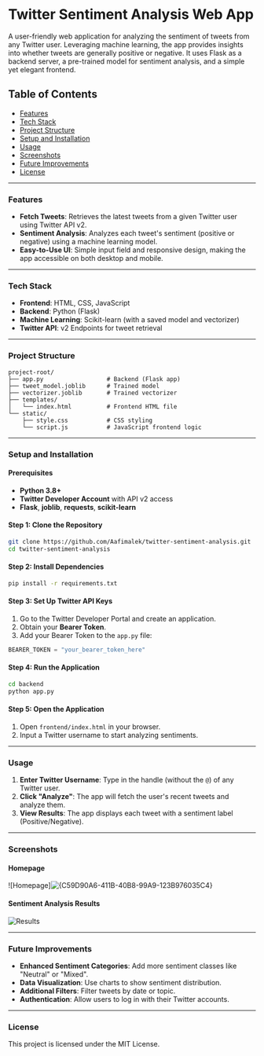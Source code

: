 
# Twitter Sentiment Analysis Web App

A user-friendly web application for analyzing the sentiment of tweets from any Twitter user. Leveraging machine learning, the app provides insights into whether tweets are generally positive or negative. It uses Flask as a backend server, a pre-trained model for sentiment analysis, and a simple yet elegant frontend.

## Table of Contents
- [Features](#features)
- [Tech Stack](#tech-stack)
- [Project Structure](#project-structure)
- [Setup and Installation](#setup-and-installation)
- [Usage](#usage)
- [Screenshots](#screenshots)
- [Future Improvements](#future-improvements)
- [License](#license)

---

### Features

- **Fetch Tweets**: Retrieves the latest tweets from a given Twitter user using Twitter API v2.
- **Sentiment Analysis**: Analyzes each tweet's sentiment (positive or negative) using a machine learning model.
- **Easy-to-Use UI**: Simple input field and responsive design, making the app accessible on both desktop and mobile.

---

### Tech Stack

- **Frontend**: HTML, CSS, JavaScript
- **Backend**: Python (Flask)
- **Machine Learning**: Scikit-learn (with a saved model and vectorizer)
- **Twitter API**: v2 Endpoints for tweet retrieval

---

### Project Structure

```
project-root/
├── app.py                  # Backend (Flask app)
├── tweet_model.joblib      # Trained model
├── vectorizer.joblib       # Trained vectorizer
├── templates/
│   └── index.html          # Frontend HTML file
└── static/
    ├── style.css           # CSS styling
    └── script.js           # JavaScript frontend logic

```

---

### Setup and Installation

#### Prerequisites

- **Python 3.8+**
- **Twitter Developer Account** with API v2 access
- **Flask**, **joblib**, **requests**, **scikit-learn**

#### Step 1: Clone the Repository

```bash
git clone https://github.com/Aafimalek/twitter-sentiment-analysis.git
cd twitter-sentiment-analysis
```

#### Step 2: Install Dependencies

```bash
pip install -r requirements.txt
```

#### Step 3: Set Up Twitter API Keys

1. Go to the Twitter Developer Portal and create an application.
2. Obtain your **Bearer Token**.
3. Add your Bearer Token to the `app.py` file:

```python
BEARER_TOKEN = "your_bearer_token_here"
```

#### Step 4: Run the Application

```bash
cd backend
python app.py
```

#### Step 5: Open the Application

1. Open `frontend/index.html` in your browser.
2. Input a Twitter username to start analyzing sentiments.

---

### Usage

1. **Enter Twitter Username**: Type in the handle (without the `@`) of any Twitter user.
2. **Click "Analyze"**: The app will fetch the user's recent tweets and analyze them.
3. **View Results**: The app displays each tweet with a sentiment label (Positive/Negative).

---

### Screenshots

#### Homepage
![Homepage]![{C59D90A6-411B-40B8-99A9-123B976035C4}](https://github.com/user-attachments/assets/f8e13b3a-19ce-46a2-b02c-32b938201f59)


#### Sentiment Analysis Results
![Results](path_to_results_screenshot.png)

---

### Future Improvements

- **Enhanced Sentiment Categories**: Add more sentiment classes like "Neutral" or "Mixed".
- **Data Visualization**: Use charts to show sentiment distribution.
- **Additional Filters**: Filter tweets by date or topic.
- **Authentication**: Allow users to log in with their Twitter accounts.

---

### License

This project is licensed under the MIT License.

